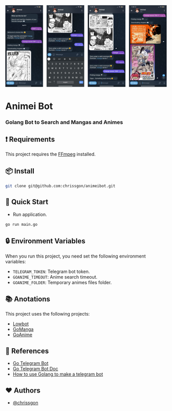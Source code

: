 ![Animei Bot](./thumb.jpg)

# Animei Bot
### Golang Bot to Search and Mangas and Animes

## ❗ Requirements
This project requires the [FFmpeg](https://www.ffmpeg.org/) installed.

## 📦 Install
``` bash
git clone git@github.com:chrissgon/animeibot.git
```

## 🚀 Quick Start
- Run application.
``` bash
go run main.go
```

## 🔒 Environment Variables
When you run this project, you need set the following environment variables:

- `TELEGRAM_TOKEN`: Telegram bot token.
- `GOANIME_TIMEOUT`: Anime search timeout.
- `GOANIME_FOLDER`: Temporary animes files folder.

## 📚 Anotations
This project uses the following projects:
- [Lowbot](https://github.com/chrissgon/lowbot)
- [GoManga](https://github.com/chrissgon/gomanga)
- [GoAnime](https://github.com/chrissgon/goanime)

## 🔗 References
- [Go Telegram Bot](https://github.com/go-telegram-bot-api/telegram-bot-api)
- [Go Telegram Bot Doc](https://go-telegram-bot-api.dev/)
- [How to use Golang to make a telegram bot](https://www.youtube.com/watch?v=orFTer_uy7w)

## ❤️ Authors
- [@chrissgon](https://www.github.com/chrissgon)
